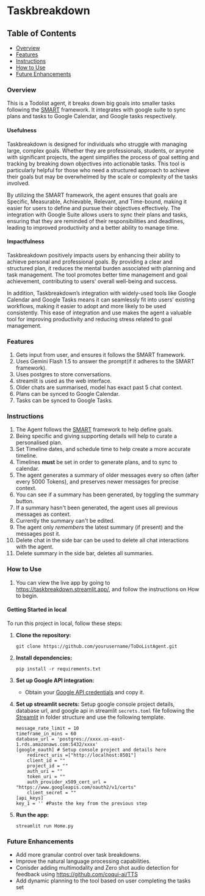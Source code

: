 # Taskbreakdown

## Table of Contents
- [Overview](#Overview)
- [Features](#features)
- [Instructions](#instructions)
- [How to Use](#how-to-use)
- [Future Enhancements](#future-enhancements)
### Overview
This is a Todolist agent, it breaks down big goals into smaller tasks following the [SMART](https://www.atlassian.com/blog/productivity/how-to-write-smart-goals) framework. It integrates with google suite to sync plans and tasks to Google Calendar, and Google tasks respectively.

#### Usefulness
Taskbreakdown is designed for individuals who struggle with managing large, complex goals. Whether they are professionals, students, or anyone with significant projects, the agent simplifies the process of goal setting and tracking by breaking down objectives into actionable tasks. This tool is particularly helpful for those who need a structured approach to achieve their goals but may be overwhelmed by the scale or complexity of the tasks involved.

By utilizing the SMART framework, the agent ensures that goals are Specific, Measurable, Achievable, Relevant, and Time-bound, making it easier for users to define and pursue their objectives effectively. The integration with Google Suite allows users to sync their plans and tasks, ensuring that they are reminded of their responsibilities and deadlines, leading to improved productivity and a better ability to manage time.

#### Impactfulness
Taskbreakdown positively impacts users by enhancing their ability to achieve personal and professional goals. By providing a clear and structured plan, it reduces the mental burden associated with planning and task management. The tool promotes better time management and goal achievement, contributing to users' overall well-being and success.

In addition, Taskbreakdown’s integration with widely-used tools like Google Calendar and Google Tasks means it can seamlessly fit into users’ existing workflows, making it easier to adopt and more likely to be used consistently. This ease of integration and use makes the agent a valuable tool for improving productivity and reducing stress related to goal management.

### Features
1. Gets input from user, and ensures it follows the SMART framework.
2. Uses Gemini Flash 1.5 to answer the prompt(if it adheres to the SMART framework).
3. Uses postgres to store conversations. 
4. streamlit is used as the web interface. 
5. Older chats are summarised, model has exact past 5 chat context.
6. Plans can be synced to Google Calendar. 
7. Tasks can be synced to Google Tasks.

### Instructions

1. The Agent follows the [SMART](https://www.atlassian.com/blog/productivity/how-to-write-smart-goals) framework to help define goals.
2. Being specific and giving supporting details will help to curate a personalised plan.
3. Set Timeline dates, and schedule time to help create a more accurate timeline. 
4. Timelines **must** be set in order to generate plans, and to sync to calendar. 
5. The agent generates a summary of older messages every so often (after every 5000 Tokens), and preserves newer messages for precise context.
6. You can see if a summary has been generated, by toggling the summary button.
7. If a summary hasn't been generated, the agent uses all previous messages as context. 
8. Currently the summary can't be edited.
9. The agent only *remembers* the latest summary (if present) and the messages post it.
10. Delete chat in the side bar can be used to delete all chat interactions with the agent.
11. Delete summary in the side bar, deletes all summaries.

### How to Use
1. You can view the live app by going to https://taskbreakdown.streamlit.app/, and follow the instructions on How to begin.

#### Getting Started in local

To run this project in local, follow these steps:

1. **Clone the repository:**
   ```
   git clone https://github.com/yourusername/ToDoListAgent.git
   ```
2. **Install dependencies:**
   ```
   pip install -r requirements.txt
   ```
3. **Set up Google API integration:**
   - Obtain your [Google API credentials](https://aistudio.google.com/app/apikey) and copy it.
4. **Set up streamlit secrets:**
Setup google console project details, database url, and google api in streamlit `secrets.toml` file following the [Streamlit](https://docs.streamlit.io/develop/api-reference/connections/secrets.toml) in folder structure and use the following template.
    ```
    message_rate_limit = 10 
    timeframe_in_mins = 60
    database_url = 'postgres://xxxx.us-east-1.rds.amazonaws.com:5432/xxxx'
    [google_oauth] # Setup console project and details here
        redirect_uris =["http://localhost:8501"]
        client_id = ""
        project_id = ""
        auth_uri = ""
        token_uri = ""
        auth_provider_x509_cert_url = "https://www.googleapis.com/oauth2/v1/certs"
        client_secret = ""
    [api_keys]
    key_1 = '' #Paste the key from the previous step
    ```

5. **Run the app:**
   ```
   streamlit run Home.py
   ```

### Future Enhancements
- Add more granular control over task breakdowns.
- Improve the natural language processing capabilities.
- Conisder adding multimodality and Zero shot audio detection for feedback using https://github.com/coqui-ai/TTS
- Add dynamic planning to the tool based on user completing the tasks set

